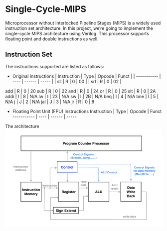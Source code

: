 # Single-Cycle-MIPS

Microprocessor without Interlocked Pipeline Stages (MIPS) is a widely used instruction set architecture. In this project, we’re going to implement the single-cycle MIPS architecture using Verilog. This processor supports floating point and double instructions as well.

## Instruction Set
The instructions supported are listed as follows:
* Original Instructions
| Instruction | Type | Opcode | Funct |
| ----------- | ---- | ------ | ----- | 
| sll | R | 0 | 00 |
| srl | R | 0 | 02 |


add | R | 0 | 20
sub | R | 0 | 22
and | R | 0 | 24
or | R | 0 | 25
slt | R | 0 | 2A
addi | I | 8 | N/A
lw | I | 23 | N/A
sw | I | 2B | N/A
beq | I | 4 | N/A
bne | I | 5 | N/A
j | J | 2 | N/A
jal | J | 3 | N/A
jr | R | 0 | 8

* Floating Point Unit (FPU) Instructions
Instruction | Type | Opcode | Funct
----------- | ---- | ------ | -----
 

The architecture 
![image](/img/MIPS.png "MIPS architecture")


